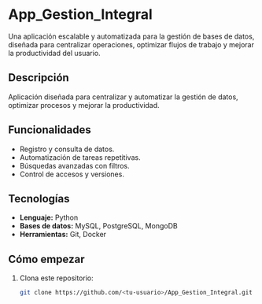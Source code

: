 # App_Gestion_Integral
Una aplicación escalable y automatizada para la gestión de bases de datos, diseñada para centralizar operaciones, optimizar flujos de trabajo y mejorar la productividad del usuario.

## Descripción
Aplicación diseñada para centralizar y automatizar la gestión de datos, optimizar procesos y mejorar la productividad.

## Funcionalidades
- Registro y consulta de datos.
- Automatización de tareas repetitivas.
- Búsquedas avanzadas con filtros.
- Control de accesos y versiones.

## Tecnologías
- **Lenguaje:** Python
- **Bases de datos:** MySQL, PostgreSQL, MongoDB
- **Herramientas:** Git, Docker

## Cómo empezar
1. Clona este repositorio:
   ```bash
   git clone https://github.com/<tu-usuario>/App_Gestion_Integral.git


